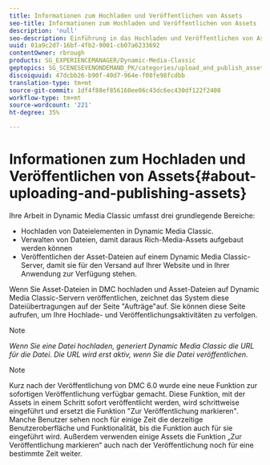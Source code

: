 ```yaml
---
title: Informationen zum Hochladen und Veröffentlichen von Assets
seo-title: Informationen zum Hochladen und Veröffentlichen von Assets
description: 'null'
seo-description: Einführung in das Hochladen und Veröffentlichen von Assets in Dynamic Media Classic.
uuid: 01a9c2d7-16bf-4fb2-9001-cb07a6233692
contentOwner: rbrough
products: SG_EXPERIENCEMANAGER/Dynamic-Media-Classic
geptopics: SG_SCENESEVENONDEMAND_PK/categories/upload_and_publish_assets
discoiquuid: 47dcbb26-b90f-40d7-964e-f08fe98fcdbb
translation-type: tm+mt
source-git-commit: 1df4f88ef856160ee06c43dc6ec430df122f2408
workflow-type: tm+mt
source-wordcount: '221'
ht-degree: 35%

---
```



# Informationen zum Hochladen und Veröffentlichen von Assets{#about-uploading-and-publishing-assets}

Ihre Arbeit in Dynamic Media Classic umfasst drei grundlegende Bereiche:

* Hochladen von Dateielementen in Dynamic Media Classic.
* Verwalten von Dateien, damit daraus Rich-Media-Assets aufgebaut werden können
* Veröffentlichen der Asset-Dateien auf einem Dynamic Media Classic-Server, damit sie für den Versand auf Ihrer Website und in Ihrer Anwendung zur Verfügung stehen.

Wenn Sie Asset-Dateien in DMC hochladen und Asset-Dateien auf Dynamic Media Classic-Servern veröffentlichen, zeichnet das System diese Dateiübertragungen auf der Seite &quot;Aufträge&quot;auf. Sie können diese Seite aufrufen, um Ihre Hochlade- und Veröffentlichungsaktivitäten zu verfolgen.

>[!NOTE]
>
>*Wenn Sie eine Datei hochladen, generiert Dynamic Media Classic die URL für die Datei. Die URL wird erst aktiv, wenn Sie die Datei veröffentlichen.*

>[!NOTE]
>
>Kurz nach der Veröffentlichung von DMC 6.0 wurde eine neue Funktion zur sofortigen Veröffentlichung verfügbar gemacht. Diese Funktion, mit der Assets in einem Schritt sofort veröffentlicht werden, wird schrittweise eingeführt und ersetzt die Funktion &quot;Zur Veröffentlichung markieren&quot;. Manche Benutzer sehen noch für einige Zeit die derzeitige Benutzeroberfläche und Funktionalität, bis die Funktion auch für sie eingeführt wird. Außerdem verwenden einige Assets die Funktion „Zur Veröffentlichung markieren“ auch nach der Veröffentlichung noch für eine bestimmte Zeit weiter.
